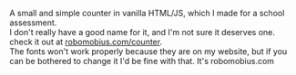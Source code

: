 A small and simple counter in vanilla HTML/JS, which I made for a school assessment.\
I don't really have a good name for it, and I'm not sure it deserves one.\
check it out at [robomobius.com/counter](robomobius.com/counter).\
The fonts won't work properly because they are on my website, but if you can be bothered to change it I'd be fine with that. It's robomobius.com
